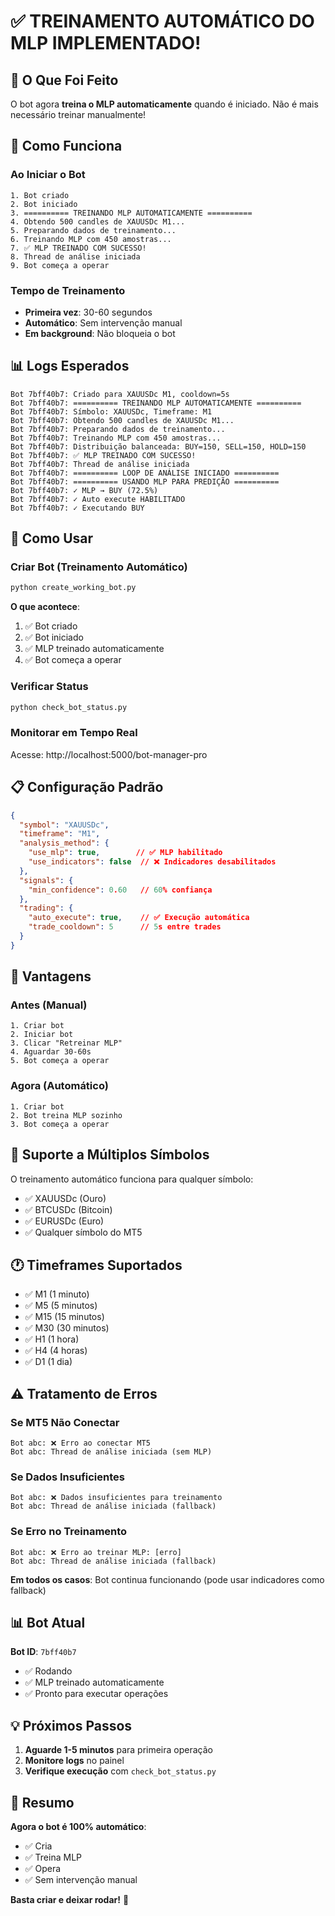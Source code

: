 # ✅ TREINAMENTO AUTOMÁTICO DO MLP IMPLEMENTADO!

## 🎯 O Que Foi Feito

O bot agora **treina o MLP automaticamente** quando é iniciado. Não é mais necessário treinar manualmente!

## 🔄 Como Funciona

### Ao Iniciar o Bot

```
1. Bot criado
2. Bot iniciado
3. ========== TREINANDO MLP AUTOMATICAMENTE ==========
4. Obtendo 500 candles de XAUUSDc M1...
5. Preparando dados de treinamento...
6. Treinando MLP com 450 amostras...
7. ✅ MLP TREINADO COM SUCESSO!
8. Thread de análise iniciada
9. Bot começa a operar
```

### Tempo de Treinamento

- **Primeira vez**: 30-60 segundos
- **Automático**: Sem intervenção manual
- **Em background**: Não bloqueia o bot

## 📊 Logs Esperados

```
Bot 7bff40b7: Criado para XAUUSDc M1, cooldown=5s
Bot 7bff40b7: ========== TREINANDO MLP AUTOMATICAMENTE ==========
Bot 7bff40b7: Símbolo: XAUUSDc, Timeframe: M1
Bot 7bff40b7: Obtendo 500 candles de XAUUSDc M1...
Bot 7bff40b7: Preparando dados de treinamento...
Bot 7bff40b7: Treinando MLP com 450 amostras...
Bot 7bff40b7: Distribuição balanceada: BUY=150, SELL=150, HOLD=150
Bot 7bff40b7: ✅ MLP TREINADO COM SUCESSO!
Bot 7bff40b7: Thread de análise iniciada
Bot 7bff40b7: ========== LOOP DE ANÁLISE INICIADO ==========
Bot 7bff40b7: ========== USANDO MLP PARA PREDIÇÃO ==========
Bot 7bff40b7: ✓ MLP → BUY (72.5%)
Bot 7bff40b7: ✓ Auto execute HABILITADO
Bot 7bff40b7: ✓ Executando BUY
```

## 🚀 Como Usar

### Criar Bot (Treinamento Automático)

```bash
python create_working_bot.py
```

**O que acontece**:
1. ✅ Bot criado
2. ✅ Bot iniciado
3. ✅ MLP treinado automaticamente
4. ✅ Bot começa a operar

### Verificar Status

```bash
python check_bot_status.py
```

### Monitorar em Tempo Real

Acesse: http://localhost:5000/bot-manager-pro

## 📋 Configuração Padrão

```json
{
  "symbol": "XAUUSDc",
  "timeframe": "M1",
  "analysis_method": {
    "use_mlp": true,        // ✅ MLP habilitado
    "use_indicators": false  // ❌ Indicadores desabilitados
  },
  "signals": {
    "min_confidence": 0.60   // 60% confiança
  },
  "trading": {
    "auto_execute": true,    // ✅ Execução automática
    "trade_cooldown": 5      // 5s entre trades
  }
}
```

## 🎯 Vantagens

### Antes (Manual)

```
1. Criar bot
2. Iniciar bot
3. Clicar "Retreinar MLP"
4. Aguardar 30-60s
5. Bot começa a operar
```

### Agora (Automático)

```
1. Criar bot
2. Bot treina MLP sozinho
3. Bot começa a operar
```

## 🔧 Suporte a Múltiplos Símbolos

O treinamento automático funciona para qualquer símbolo:

- ✅ XAUUSDc (Ouro)
- ✅ BTCUSDc (Bitcoin)
- ✅ EURUSDc (Euro)
- ✅ Qualquer símbolo do MT5

## 🕐 Timeframes Suportados

- ✅ M1 (1 minuto)
- ✅ M5 (5 minutos)
- ✅ M15 (15 minutos)
- ✅ M30 (30 minutos)
- ✅ H1 (1 hora)
- ✅ H4 (4 horas)
- ✅ D1 (1 dia)

## ⚠️ Tratamento de Erros

### Se MT5 Não Conectar

```
Bot abc: ❌ Erro ao conectar MT5
Bot abc: Thread de análise iniciada (sem MLP)
```

### Se Dados Insuficientes

```
Bot abc: ❌ Dados insuficientes para treinamento
Bot abc: Thread de análise iniciada (fallback)
```

### Se Erro no Treinamento

```
Bot abc: ❌ Erro ao treinar MLP: [erro]
Bot abc: Thread de análise iniciada (fallback)
```

**Em todos os casos**: Bot continua funcionando (pode usar indicadores como fallback)

## 📊 Bot Atual

**Bot ID**: `7bff40b7`
- ✅ Rodando
- ✅ MLP treinado automaticamente
- ✅ Pronto para executar operações

## 💡 Próximos Passos

1. **Aguarde 1-5 minutos** para primeira operação
2. **Monitore logs** no painel
3. **Verifique execução** com `check_bot_status.py`

## 🎉 Resumo

**Agora o bot é 100% automático**:
- ✅ Cria
- ✅ Treina MLP
- ✅ Opera
- ✅ Sem intervenção manual

**Basta criar e deixar rodar!** 🚀

